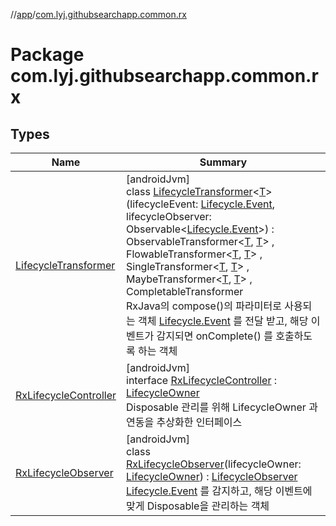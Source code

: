 //[app](../../index.md)/[com.lyj.githubsearchapp.common.rx](index.md)

# Package com.lyj.githubsearchapp.common.rx

## Types

| Name | Summary |
|---|---|
| [LifecycleTransformer](-lifecycle-transformer/index.md) | [androidJvm]<br>class [LifecycleTransformer](-lifecycle-transformer/index.md)&lt;[T](-lifecycle-transformer/index.md)&gt;(lifecycleEvent: [Lifecycle.Event](https://developer.android.com/reference/kotlin/androidx/lifecycle/Lifecycle.Event.html), lifecycleObserver: Observable&lt;[Lifecycle.Event](https://developer.android.com/reference/kotlin/androidx/lifecycle/Lifecycle.Event.html)&gt;) : ObservableTransformer&lt;[T](-lifecycle-transformer/index.md), [T](-lifecycle-transformer/index.md)&gt; , FlowableTransformer&lt;[T](-lifecycle-transformer/index.md), [T](-lifecycle-transformer/index.md)&gt; , SingleTransformer&lt;[T](-lifecycle-transformer/index.md), [T](-lifecycle-transformer/index.md)&gt; , MaybeTransformer&lt;[T](-lifecycle-transformer/index.md), [T](-lifecycle-transformer/index.md)&gt; , CompletableTransformer<br>RxJava의 compose()의 파라미터로 사용되는 객체 [Lifecycle.Event](https://developer.android.com/reference/kotlin/androidx/lifecycle/Lifecycle.Event.html) 를 전달 받고, 해당 이벤트가 감지되면 onComplete() 를 호출하도록 하는 객체 |
| [RxLifecycleController](-rx-lifecycle-controller/index.md) | [androidJvm]<br>interface [RxLifecycleController](-rx-lifecycle-controller/index.md) : [LifecycleOwner](https://developer.android.com/reference/kotlin/androidx/lifecycle/LifecycleOwner.html)<br>Disposable 관리를 위해 LifecycleOwner 과 연동을 추상화한 인터페이스 |
| [RxLifecycleObserver](-rx-lifecycle-observer/index.md) | [androidJvm]<br>class [RxLifecycleObserver](-rx-lifecycle-observer/index.md)(lifecycleOwner: [LifecycleOwner](https://developer.android.com/reference/kotlin/androidx/lifecycle/LifecycleOwner.html)) : [LifecycleObserver](https://developer.android.com/reference/kotlin/androidx/lifecycle/LifecycleObserver.html)<br>[Lifecycle.Event](https://developer.android.com/reference/kotlin/androidx/lifecycle/Lifecycle.Event.html) 를 감지하고, 해당 이벤트에 맞게 Disposable을 관리하는 객체 |
